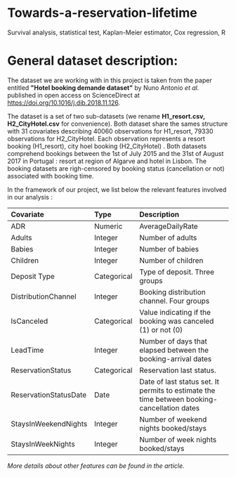 # Towards-a-reservation-lifetime
Survival analysis, statistical test, Kaplan-Meier estimator, Cox regression, R

# General dataset description:
The dataset we are working with in this project is taken from the paper entitled **"Hotel booking demande dataset"** by Nuno Antonio *et al.* published in open access on ScienceDirect at https://doi.org/10.1016/j.dib.2018.11.126. 

The dataset is a set of two sub-datasets (we rename **H1_resort.csv, H2_CityHotel.csv** for convenience). Both dataset share the sames structure with 31 covariates describing 40060 observations for H1_resort, 79330 observations for H2_CityHotel. Each observation represents a resort booking (H1_resort), city hoel booking (H2_CityHotel) . Both datasets comprehend bookings between the 1st of July 2015 and the 31st of August 2017 in Portugal : resort at region of Algarve and hotel in Lisbon. The booking datasets are righ-censored by booking status (cancellation or not) associated with booking time. 

In the framework of our project, we list below the relevant features involved in our analysis : 

Covariate | Type | Description      | 
:------- |:---------------- | :---------- | 
ADR  | Numeric | AverageDailyRate 
Adults  | Integer        | Number of adults
Babies   | Integer | Number of babies
Children   | Integer | Number of children
Deposit Type   | Categorical | Type of deposit. Three groups
DistributionChannel   | Integer | Booking distribution channel. Four groups 
IsCanceled   | Categorical | Value indicating if the booking was canceled (1) or not (0)
LeadTime   | Integer | Number of days that elapsed between the booking-arrival dates
ReservationStatus   | Categorical | Reservation last status. 
ReservationStatusDate | Date | Date of last status set. It permits to estimate the time between booking-cancellation dates
StaysInWeekendNights | Integer | Number of weekend nights booked/stays 
StaysInWeekNights | Integer |  Number of week nights booked/stays 

*More details about other features can be found in the article.*
